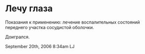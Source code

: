 # Лечу глаза

Показания к применению: лечение воспалительных состояний переднего
участка сосудистой оболочки.

Доигрался.

<span id="timestamp"> September 20th, 2006 8:34am </span> <span
class="tag">LJ</span>
